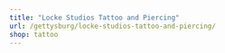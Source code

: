 ```yaml
---
title: "Locke Studios Tattoo and Piercing"
url: /gettysburg/locke-studios-tattoo-and-piercing/
shop: tattoo
---
```

